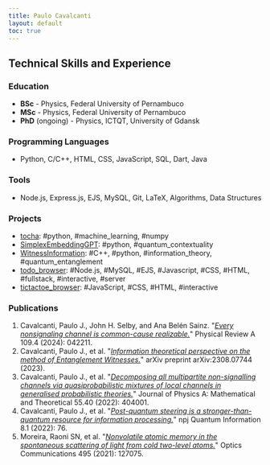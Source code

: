 ```yaml
---
title: Paulo Cavalcanti
layout: default
toc: true
---
```


## Technical Skills and Experience

### Education

* **BSc** - Physics, Federal University of Pernambuco
* **MSc** - Physics, Federal University of Pernambuco
* **PhD** (ongoing) - Physics, ICTQT, University of Gdansk

### Programming Languages

- Python, C/C++, HTML, CSS, JavaScript, SQL, Dart, Java

### Tools

- Node.js, Express.js, EJS, MySQL, Git, LaTeX, Algorithms, Data Structures

### Projects

- [tocha](https://github.com/pjcavalcanti/tocha): #python, #machine_learning, #numpy
- [SimplexEmbeddingGPT](https://github.com/pjcavalcanti/SimplexEmbeddingGPT): #python, #quantum_contextuality
- [WitnessInformation](https://github.com/pjcavalcanti/WitnessInformation): #C++, #python, #information_theory, #quantum_entanglement
- [todo_browser](https://github.com/pjcavalcanti/todo_browser): #Node.js, #MySQL, #EJS, #Javascript, #CSS, #HTML, #fullstack, #interactive, #server
- [tictactoe_browser](https://github.com/pjcavalcanti/tictactoe_browser): #JavaScript, #CSS, #HTML, #interactive

### Publications

1. Cavalcanti, Paulo J., John H. Selby, and Ana Belén Sainz. "[_Every nonsignaling channel is common-cause realizable._](https://journals.aps.org/pra/abstract/10.1103/PhysRevA.109.042211)" Physical Review A 109.4 (2024): 042211.
2. Cavalcanti, Paulo J., et al. "[_Information theoretical perspective on the method of Entanglement Witnesses._](https://arxiv.org/abs/2308.07744)" arXiv preprint arXiv:2308.07744 (2023).
3. Cavalcanti, Paulo J., et al. "[_Decomposing all multipartite non-signalling channels via quasiprobabilistic mixtures of local channels in generalised probabilistic theories._](https://iopscience.iop.org/article/10.1088/1751-8121/ac8ea4/meta)" Journal of Physics A: Mathematical and Theoretical 55.40 (2022): 404001.
4. Cavalcanti, Paulo J., et al. "[_Post-quantum steering is a stronger-than-quantum resource for information processing._](https://www.nature.com/articles/s41534-022-00574-8)" npj Quantum Information 8.1 (2022): 76.
5. Moreira, Raoni SN, et al. "[_Nonvolatile atomic memory in the spontaneous scattering of light from cold two-level atoms._](https://www.sciencedirect.com/science/article/abs/pii/S0030401821003242)" Optics Communications 495 (2021): 127075.

